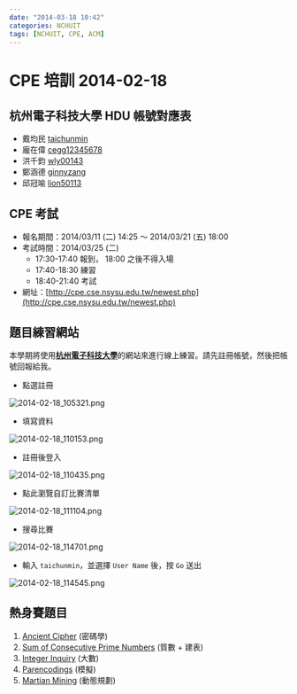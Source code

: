 ```yaml
---
date: "2014-03-18 10:42"
categories: NCHUIT
tags: [NCHUIT, CPE, ACM]
---
```

# CPE 培訓 2014-02-18

## 杭州電子科技大學 HDU 帳號對應表

* 戴均民 [taichunmin](http://acm.hdu.edu.cn/userstatus.php?user=taichunmin)
* 龐在偉 [cegg12345678](http://acm.hdu.edu.cn/userstatus.php?user=cegg12345678)
* 洪千鈞 [wly00143](http://acm.hdu.edu.cn/userstatus.php?user=wly00143)
* 鄭涵德 [ginnyzang](http://acm.hdu.edu.cn/userstatus.php?user=ginnyzang)
* 邱冠喻 [lion50113](http://acm.hdu.edu.cn/userstatus.php?user=lion50113)

## CPE 考試

* 報名期間：2014/03/11 (二) 14:25 ～ 2014/03/21 (五) 18:00
* 考試時間：2014/03/25 (二)
    * 17:30-17:40 報到， 18:00 之後不得入場
    * 17:40-18:30 練習
    * 18:40-21:40 考試
* 網址：[http://cpe.cse.nsysu.edu.tw/newest.php](http://cpe.cse.nsysu.edu.tw/newest.php)

## 題目練習網站

本學期將使用[**杭州電子科技大學**](http://acm.hdu.edu.cn/)的網站來進行線上練習。請先註冊帳號，然後把帳號回報給我。

* 點選註冊

![2014-02-18_105321.png](http://user-image.logdown.io/user/3210/blog/3247/post/179098/5imNJfBkTjKs2Qd0VCOI_2014-02-18_105321.png)

* 填寫資料

![2014-02-18_110153.png](http://user-image.logdown.io/user/3210/blog/3247/post/179098/ufUgwGErR3uaGK71M8qS_2014-02-18_110153.png)

* 註冊後登入

![2014-02-18_110435.png](http://user-image.logdown.io/user/3210/blog/3247/post/179098/mbDBto6aTNqL9kDojBCz_2014-02-18_110435.png)

* 點此瀏覽自訂比賽清單

![2014-02-18_111104.png](http://user-image.logdown.io/user/3210/blog/3247/post/179098/P90B9MjTeiAPEl2InhHE_2014-02-18_111104.png)

* 搜尋比賽

![2014-02-18_114701.png](http://user-image.logdown.io/user/3210/blog/3247/post/179098/DBjdfpysSrC7etpLXVGA_2014-02-18_114701.png)

* 輸入 `taichunmin`，並選擇 `User Name` 後，按 `Go` 送出

![2014-02-18_114545.png](http://user-image.logdown.io/user/3210/blog/3247/post/179098/FnDuOILJS5mJOQjOdl89_2014-02-18_114545.png)

## 熱身賽題目

1. [Ancient Cipher](http://poj.org/problem?id=2159) (密碼學)
2. [Sum of Consecutive Prime Numbers](http://poj.org/problem?id=2739) (質數 + 建表)
3. [Integer Inquiry](http://poj.org/problem?id=1503) (大數)
4. [Parencodings](http://poj.org/problem?id=1068) (模擬)
5. [Martian Mining](http://poj.org/problem?id=2948) (動態規劃)
